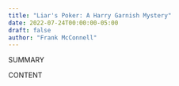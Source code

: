 ```yaml
---
title: "Liar's Poker: A Harry Garnish Mystery"
date: 2022-07-24T00:00:00-05:00
draft: false
author: "Frank McConnell"
---
```


SUMMARY

<!--more-->

CONTENT